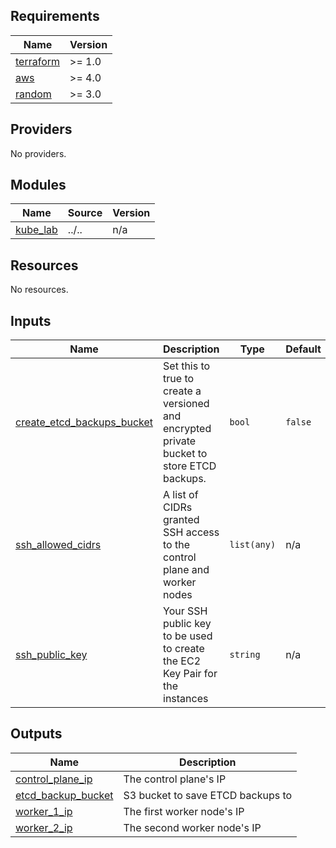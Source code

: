 <!-- BEGINNING OF PRE-COMMIT-TERRAFORM DOCS HOOK -->
## Requirements

| Name | Version |
|------|---------|
| <a name="requirement_terraform"></a> [terraform](#requirement\_terraform) | >= 1.0 |
| <a name="requirement_aws"></a> [aws](#requirement\_aws) | >= 4.0 |
| <a name="requirement_random"></a> [random](#requirement\_random) | >= 3.0 |

## Providers

No providers.

## Modules

| Name | Source | Version |
|------|--------|---------|
| <a name="module_kube_lab"></a> [kube\_lab](#module\_kube\_lab) | ../.. | n/a |

## Resources

No resources.

## Inputs

| Name | Description | Type | Default | Required |
|------|-------------|------|---------|:--------:|
| <a name="input_create_etcd_backups_bucket"></a> [create\_etcd\_backups\_bucket](#input\_create\_etcd\_backups\_bucket) | Set this to true to create a versioned and encrypted private bucket to store ETCD backups. | `bool` | `false` | no |
| <a name="input_ssh_allowed_cidrs"></a> [ssh\_allowed\_cidrs](#input\_ssh\_allowed\_cidrs) | A list of CIDRs granted SSH access to the control plane and worker nodes | `list(any)` | n/a | yes |
| <a name="input_ssh_public_key"></a> [ssh\_public\_key](#input\_ssh\_public\_key) | Your SSH public key to be used to create the EC2 Key Pair for the instances | `string` | n/a | yes |

## Outputs

| Name | Description |
|------|-------------|
| <a name="output_control_plane_ip"></a> [control\_plane\_ip](#output\_control\_plane\_ip) | The control plane's IP |
| <a name="output_etcd_backup_bucket"></a> [etcd\_backup\_bucket](#output\_etcd\_backup\_bucket) | S3 bucket to save ETCD backups to |
| <a name="output_worker_1_ip"></a> [worker\_1\_ip](#output\_worker\_1\_ip) | The first worker node's IP |
| <a name="output_worker_2_ip"></a> [worker\_2\_ip](#output\_worker\_2\_ip) | The second worker node's IP |
<!-- END OF PRE-COMMIT-TERRAFORM DOCS HOOK -->
